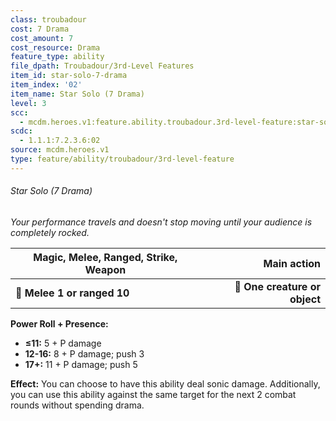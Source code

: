 ```yaml
---
class: troubadour
cost: 7 Drama
cost_amount: 7
cost_resource: Drama
feature_type: ability
file_dpath: Troubadour/3rd-Level Features
item_id: star-solo-7-drama
item_index: '02'
item_name: Star Solo (7 Drama)
level: 3
scc:
  - mcdm.heroes.v1:feature.ability.troubadour.3rd-level-feature:star-solo-7-drama
scdc:
  - 1.1.1:7.2.3.6:02
source: mcdm.heroes.v1
type: feature/ability/troubadour/3rd-level-feature
---
```


###### Star Solo (7 Drama)

*Your performance travels and doesn't stop moving until your audience is completely rocked.*

| **Magic, Melee, Ranged, Strike, Weapon** |               **Main action** |
| ---------------------------------------- | ----------------------------: |
| **📏 Melee 1 or ranged 10**              | **🎯 One creature or object** |

**Power Roll + Presence:**

- **≤11:** 5 + P damage
- **12-16:** 8 + P damage; push 3
- **17+:** 11 + P damage; push 5

**Effect:** You can choose to have this ability deal sonic damage. Additionally, you can use this ability against the same target for the next 2 combat rounds without spending drama.
